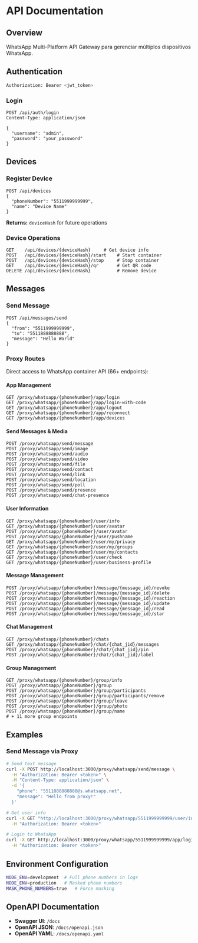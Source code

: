 # API Documentation

## Overview

WhatsApp Multi-Platform API Gateway para gerenciar múltiplos dispositivos WhatsApp.

## Authentication

```bash
Authorization: Bearer <jwt_token>
```

### Login
```http
POST /api/auth/login
Content-Type: application/json

{
  "username": "admin",
  "password": "your_password"
}
```

## Devices

### Register Device
```http
POST /api/devices
{
  "phoneNumber": "5511999999999",
  "name": "Device Name"
}
```
**Returns:** `deviceHash` for future operations

### Device Operations
```http
GET    /api/devices/{deviceHash}     # Get device info
POST   /api/devices/{deviceHash}/start    # Start container
POST   /api/devices/{deviceHash}/stop     # Stop container
GET    /api/devices/{deviceHash}/qr       # Get QR code
DELETE /api/devices/{deviceHash}          # Remove device
```

## Messages

### Send Message
```http
POST /api/messages/send
{
  "from": "5511999999999",
  "to": "5511888888888", 
  "message": "Hello World"
}
```

### Proxy Routes
Direct access to WhatsApp container API (66+ endpoints):

#### App Management
```http
GET /proxy/whatsapp/{phoneNumber}/app/login
GET /proxy/whatsapp/{phoneNumber}/app/login-with-code
GET /proxy/whatsapp/{phoneNumber}/app/logout
GET /proxy/whatsapp/{phoneNumber}/app/reconnect
GET /proxy/whatsapp/{phoneNumber}/app/devices
```

#### Send Messages & Media
```http
POST /proxy/whatsapp/send/message
POST /proxy/whatsapp/send/image
POST /proxy/whatsapp/send/audio
POST /proxy/whatsapp/send/video
POST /proxy/whatsapp/send/file
POST /proxy/whatsapp/send/contact
POST /proxy/whatsapp/send/link
POST /proxy/whatsapp/send/location
POST /proxy/whatsapp/send/poll
POST /proxy/whatsapp/send/presence
POST /proxy/whatsapp/send/chat-presence
```

#### User Information
```http
GET /proxy/whatsapp/{phoneNumber}/user/info
GET /proxy/whatsapp/{phoneNumber}/user/avatar  
POST /proxy/whatsapp/{phoneNumber}/user/avatar
POST /proxy/whatsapp/{phoneNumber}/user/pushname
GET /proxy/whatsapp/{phoneNumber}/user/my/privacy
GET /proxy/whatsapp/{phoneNumber}/user/my/groups
GET /proxy/whatsapp/{phoneNumber}/user/my/contacts
GET /proxy/whatsapp/{phoneNumber}/user/check
GET /proxy/whatsapp/{phoneNumber}/user/business-profile
```

#### Message Management
```http
POST /proxy/whatsapp/{phoneNumber}/message/{message_id}/revoke
POST /proxy/whatsapp/{phoneNumber}/message/{message_id}/delete
POST /proxy/whatsapp/{phoneNumber}/message/{message_id}/reaction
POST /proxy/whatsapp/{phoneNumber}/message/{message_id}/update
POST /proxy/whatsapp/{phoneNumber}/message/{message_id}/read
POST /proxy/whatsapp/{phoneNumber}/message/{message_id}/star
```

#### Chat Management
```http
GET /proxy/whatsapp/{phoneNumber}/chats
GET /proxy/whatsapp/{phoneNumber}/chat/{chat_jid}/messages
POST /proxy/whatsapp/{phoneNumber}/chat/{chat_jid}/pin
POST /proxy/whatsapp/{phoneNumber}/chat/{chat_jid}/label
```

#### Group Management
```http
GET /proxy/whatsapp/{phoneNumber}/group/info
POST /proxy/whatsapp/{phoneNumber}/group
POST /proxy/whatsapp/{phoneNumber}/group/participants
POST /proxy/whatsapp/{phoneNumber}/group/participants/remove
POST /proxy/whatsapp/{phoneNumber}/group/leave
POST /proxy/whatsapp/{phoneNumber}/group/photo
POST /proxy/whatsapp/{phoneNumber}/group/name
# + 11 more group endpoints
```

## Examples

### Send Message via Proxy
```bash
# Send text message
curl -X POST http://localhost:3000/proxy/whatsapp/send/message \
  -H "Authorization: Bearer <token>" \
  -H "Content-Type: application/json" \
  -d '{
    "phone": "5511888888888@s.whatsapp.net",
    "message": "Hello from proxy!"
  }'

# Get user info
curl -X GET "http://localhost:3000/proxy/whatsapp/5511999999999/user/info?phone=5511888888888@s.whatsapp.net" \
  -H "Authorization: Bearer <token>"

# Login to WhatsApp
curl -X GET http://localhost:3000/proxy/whatsapp/5511999999999/app/login \
  -H "Authorization: Bearer <token>"
```

## Environment Configuration

```bash
NODE_ENV=development  # Full phone numbers in logs
NODE_ENV=production   # Masked phone numbers
MASK_PHONE_NUMBERS=true   # Force masking
```

## OpenAPI Documentation

- **Swagger UI**: `/docs`
- **OpenAPI JSON**: `/docs/openapi.json`
- **OpenAPI YAML**: `/docs/openapi.yaml`